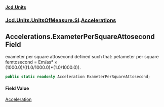 #### [Jcd.Units](index.md 'index')
### [Jcd.Units.UnitsOfMeasure.SI](Jcd.Units.UnitsOfMeasure.SI.md 'Jcd.Units.UnitsOfMeasure.SI').[Accelerations](Accelerations.md 'Jcd.Units.UnitsOfMeasure.SI.Accelerations')

## Accelerations.ExameterPerSquareAttosecond Field

exameter per square attosecond defined such that: petameter per square femtosecond = Em/as² ×  
(1000.0)/((1.0/1000.0)*(1.0/1000.0)).

```csharp
public static readonly Acceleration ExameterPerSquareAttosecond;
```

#### Field Value
[Acceleration](Acceleration.md 'Jcd.Units.UnitTypes.Acceleration')
